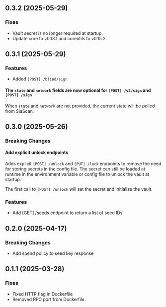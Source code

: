 ## 0.3.2 (2025-05-29)

### Fixes

- Vault secret is no longer required at startup.
- Update core to v0.13.1 and coreutils to v0.15.2

## 0.3.1 (2025-05-29)

### Features

- Added `[POST] /blind/sign`

#### The `state` and `network` fields are now optional for `[POST] /v2/sign` and `[POST] /sign`

When `state` and `network` are not provided, the current state will be polled from SiaScan.

## 0.3.0 (2025-05-26)

### Breaking Changes

#### Add explicit unlock endpoints

Adds explicit `[POST] /unlock` and `[PUT] /lock` endpoints to remove the need for storing secrets in the config file. The secret can still be loaded at runtime in the environment variable or config file to unlock the vault at startup.

The first call to `[POST] /unlock` will set the secret and initialize the vault.

### Features

- Add [GET] /seeds endpoint to return a list of seed IDs

## 0.2.0 (2025-04-17)

### Breaking Changes

- Add spend policy to seed key response

## 0.1.1 (2025-03-28)

### Fixes

- Fixed HTTP flag in Dockerfile
- Removed RPC port from Dockerfile.
